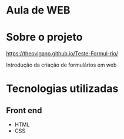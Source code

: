 # Aula de WEB
# Sobre o projeto

https://theovigano.github.io/Teste-Formul-rio/

Introdução da criação de formulários em web

# Tecnologias utilizadas
## Front end
- HTML
- CSS
